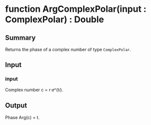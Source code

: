 # function ArgComplexPolar(input : ComplexPolar) : Double

## Summary
Returns the phase of a complex number of type `ComplexPolar`.

## Input
### input
Complex number c = r⋅𝑒^(t𝑖).

## Output
Phase Arg(c) = t.
